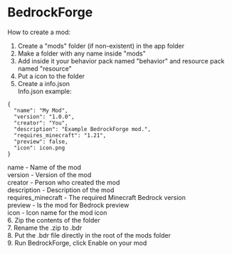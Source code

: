 # BedrockForge
How to create a mod: <br>
1. Create a "mods" folder (if non-existent) in the app folder <br>
2. Make a folder with any name inside "mods" <br>
3. Add inside it your behavior pack named "behavior" and resource pack named "resource" <br>
4. Put a icon to the folder
5. Create a info.json <br>
Info.json example: <br>
```
{
  "name": "My Mod",
  "version": "1.0.0",
  "creator": "You",
  "description": "Example BedrockForge mod.",
  "requires_minecraft": "1.21",
  "preview": false,
  "icon": icon.png
}
```
name - Name of the mod <br>
version - Version of the mod <br>
creator - Person who created the mod <br>
description - Description of the mod <br>
requires_minecraft - The required Minecraft Bedrock version <br>
preview - Is the mod for Bedrock preview <br>
icon - Icon name for the mod icon <br>
6. Zip the contents of the folder <br>
7. Rename the .zip to .bdr <br>
8. Put the .bdr file directly in the root of the mods folder <br>
9. Run BedrockForge, click Enable on your mod <br>
